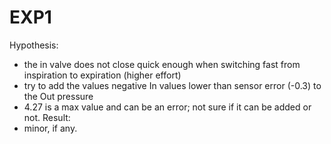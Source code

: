EXP1
====
Hypothesis:
  - the in valve does not close quick enough when switching fast from inspiration to expiration (higher effort)
  - try to add the values negative In values lower than sensor error (-0.3) to the Out pressure
  - 4.27 is a max value and can be an error; not sure if it can be added or not.
Result:
  - minor, if any.